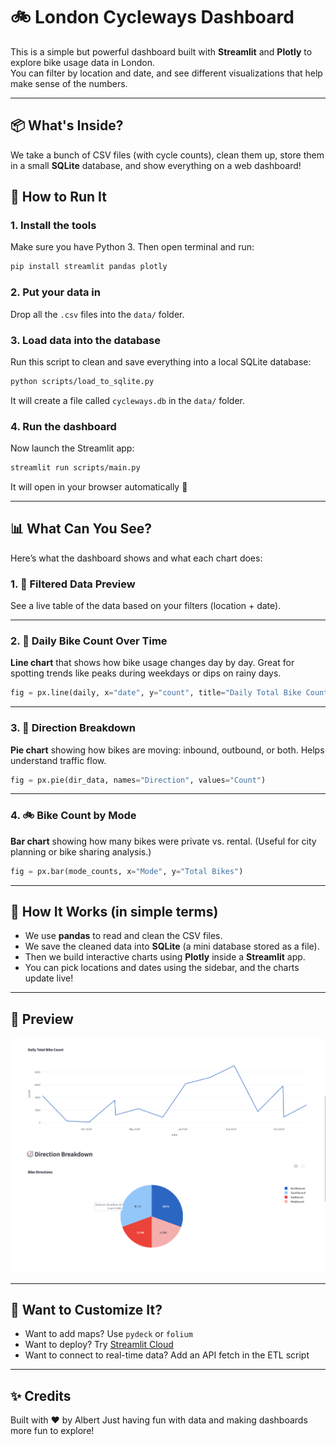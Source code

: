 
# 🚲 London Cycleways Dashboard

This is a simple but powerful dashboard built with **Streamlit** and **Plotly** to explore bike usage data in London.  
You can filter by location and date, and see different visualizations that help make sense of the numbers.

---

## 📦 What's Inside?

We take a bunch of CSV files (with cycle counts), clean them up, store them in a small **SQLite** database, and show everything on a web dashboard!

## 🚀 How to Run It

### 1. Install the tools

Make sure you have Python 3. Then open terminal and run:

```bash
pip install streamlit pandas plotly
````

### 2. Put your data in

Drop all the `.csv` files into the `data/` folder.

### 3. Load data into the database

Run this script to clean and save everything into a local SQLite database:

```bash
python scripts/load_to_sqlite.py
```

It will create a file called `cycleways.db` in the `data/` folder.

### 4. Run the dashboard

Now launch the Streamlit app:

```bash
streamlit run scripts/main.py
```

It will open in your browser automatically 🎉

---

## 📊 What Can You See?

Here’s what the dashboard shows and what each chart does:

### 1. 📄 Filtered Data Preview

See a live table of the data based on your filters (location + date).

---

### 2. 📆 Daily Bike Count Over Time

**Line chart** that shows how bike usage changes day by day.
Great for spotting trends like peaks during weekdays or dips on rainy days.

```python
fig = px.line(daily, x="date", y="count", title="Daily Total Bike Count")
```

---

### 3. 🧭 Direction Breakdown

**Pie chart** showing how bikes are moving: inbound, outbound, or both.
Helps understand traffic flow.

```python
fig = px.pie(dir_data, names="Direction", values="Count")
```

---

### 4. 🚲 Bike Count by Mode

**Bar chart** showing how many bikes were private vs. rental.
(Useful for city planning or bike sharing analysis.)

```python
fig = px.bar(mode_counts, x="Mode", y="Total Bikes")
```

---

## 🧠 How It Works (in simple terms)

* We use **pandas** to read and clean the CSV files.
* We save the cleaned data into **SQLite** (a mini database stored as a file).
* Then we build interactive charts using **Plotly** inside a **Streamlit** app.
* You can pick locations and dates using the sidebar, and the charts update live!

---

## 📸 Preview

![Dashboard Screenshot](Graphics.png)

---

## 🧪 Want to Customize It?

* Want to add maps? Use `pydeck` or `folium`
* Want to deploy? Try [Streamlit Cloud](https://streamlit.io/cloud)
* Want to connect to real-time data? Add an API fetch in the ETL script

---

## ✨ Credits

Built with ❤️ by Albert
Just having fun with data and making dashboards more fun to explore!

